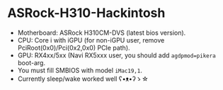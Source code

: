 # ASRock-H310-Hackintosh
* Motherboard: ASRock H310CM-DVS (latest bios version).
* CPU: Core i with iGPU (for non-iGPU user, remove PciRoot(0x0)/Pci(0x2,0x0) PCIe path).
* GPU: RX4xx/5xx (Navi RX5xxx user, you should add `agdpmod=pikera` boot-arg.
* You must fill SMBIOS with model `iMac19,1`.
* Currently sleep/wake worked well ʕ•ᴥ•ʔゝ☆

